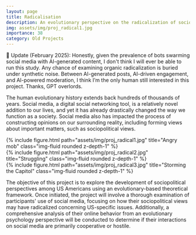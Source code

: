 ```yaml
---
layout: page
title: Radicalisation
description: An evolutionary perspective on the radicalization of sociopolitical views
img: assets/img/proj_radical1.jpg
importance: 38
category: Old Projects
---
```


📌 Update (February 2025): Honestly, given the prevalence of bots swarming social media with AI-generated content, I don't think I will ever be able to run this study. Any chance of examining organic radicalization is buried under synthetic noise. Between AI-generated posts, AI-driven engagement, and AI-powered moderation, I think I’m the only human still interested in this project. Thanks, GPT overlords.

The human evolutionary history extends back hundreds of thousands of years. Social media, a digital social networking tool, is a relatively novel addition to our lives, and yet it has already drastically changed the way we function as a society. Social media also has impacted the process of constructing opinions on our surrounding reality, including forming views about important matters, such as sociopolitical views. 

<div class="row">
    <div class="col-sm mt-3 mt-md-0">
        {% include figure.html path="assets/img/proj_radical1.jpg" title="Angry mob" class="img-fluid rounded z-depth-1" %}
    </div>
    <div class="col-sm mt-3 mt-md-0">
        {% include figure.html path="assets/img/proj_radical2.jpg" title="Struggling" class="img-fluid rounded z-depth-1" %}
    </div>
    <div class="col-sm mt-3 mt-md-0">
        {% include figure.html path="assets/img/proj_radical3.jpg" title="Storming the Capitol" class="img-fluid rounded z-depth-1" %}
    </div>
</div>

The objective of this project is to explore the development of sociopolitical perspectives among US Americans using an evolutionary-based theoretical framework. Once initiated, the project will involve a thorough examination of participants' use of social media, focusing on how their sociopolitical views may have radicalized concerning US-specific issues. Additionally, a comprehensive analysis of their online behavior from an evolutionary psychology perspective will be conducted to determine if their interactions on social media are primarily cooperative or hostile. 
